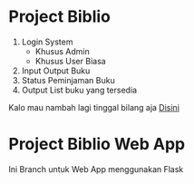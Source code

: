 # Project Biblio
1. Login System
    - Khusus Admin
    - Khusus User Biasa
2. Input Output Buku
3. Status Peminjaman Buku
4. Output List buku yang tersedia

Kalo mau nambah lagi tinggal bilang aja <a href="https://github.com/Noxius18/Project-Biblio/discussions/1">Disini</a>

# Project Biblio Web App
Ini Branch untuk Web App menggunakan Flask
